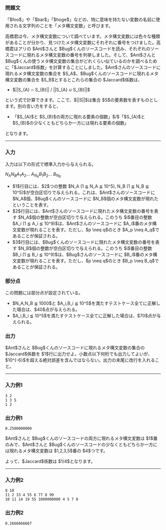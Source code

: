 
<div>

<div>

<div>

<section>

### **問題文**

<p>
「$foo$」や「$bar$」「$hoge$」などの、特に意味を持たない変数の名前に使用される文字列のことを「メタ構文変数」と呼びます。
</p>

<p>
高橋君は今、メタ構文変数について調べています。メタ構文変数には色々な種類があることが分かり、見つけたメタ構文変数にそれぞれに番号をつけました。高橋君はアリの $Ant$さんと $Bug$くんのソースコードを読み、それぞれのソースコードに現れるメタ構文変数の番号を列挙しました。そして、$Ant$さんと $Bug$くんの使うメタ構文変数の集合がどれくらい似ているのかを調べるために「$Jaccard$係数」を計算することにしました。$Ant$さんのソースコードに現れるメタ構文変数の集合を $S_A$、$Bug$くんのソースコードに現れるメタ構文変数の集合を $S_B$とするとこれらの集合の $Jaccard$係数は、
</p>

<ul>

<li>
$||S_{A} ∩ S_{B}|| / ||S_{A} ∪ S_{B}||$
</li>

</ul>

<p>
という式で計算できます。ここで、$||S||$は集合 $S$の要素数を表すものとします。別の言い方をすると、
</p>

<ul>

<li>
「$S_{A}$と $S_{B}$の両方に現れる要素の個数」$/$「$S_{A}$と $S_{B}$の少なくともどちらか一方には現れる要素の個数」
</li>

</ul>

<p>
となります。
</p>

</section>

</div>

---

<div>

<div>

<section>

### **入力**

<p>
入力は以下の形式で標準入力から与えられる。
</p>

<div>

$N_A$$N_B$$A_1$$A_2$... $A_{N_A}$$B_1$$B_2$... $B_{N_B}$
</div>

<ul>

<li>
$1$行目には、$2$つの整数 $N_A (1 ≦ N_A ≦ 10^5), N_B (1 ≦ N_B ≦ 10^5)$が空白区切りで与えられる。これは、$Ant$さんのソースコードに $N_A$個、$Bug$くんのソースコードに $N_B$個のメタ構文変数が現れたということを表す。
</li>

<li>
$2$行目には、$Ant$さんのソースコードに現れたメタ構文変数の番号を表す $N_A$個の整数が空白区切りで与えられる。このうち $i$番目の整数 $A_i (1 ≦ A_i ≦ 10^9)$は、$Ant$さんのソースコードに $A_i$番のメタ構文変数が現れることを表す。ただし、$p \neq q$のとき $A_p \neq A_q$であることが保証される。
</li>

<li>
$3$行目には、$Bug$くんのソースコードに現れたメタ構文変数の番号を表す $N_B$個の整数が空白区切りで与えられる。このうち $i$番目の整数 $B_i (1 ≦ B_i ≦ 10^9)$は、$Bug$さんのソースコードに $B_i$番のメタ構文変数が現れることを表す。ただし、$p \neq q$のとき $B_p \neq B_q$であることが保証される。
</li>

</ul>

</section>

</div>

<div>

<section>

### **部分点**

<p>
この問題には部分点が設定されている。
</p>

<ul>

<li>
$N_A,N_B ≦ 1000$と $A_i,B_i ≦ 10^5$を満たすテストケース全てに正解した場合は、$40$点が与えられる。
</li>

<li>
$A_i,B_i ≦ 10^5$を満たすテストケース全てに正解した場合は、$70$点が与えられる。
</li>

</ul>

</section>

</div>

<div>

<section>

### **出力**

<p>
$Ant$さんと $Bug$くんのソースコードに現れるメタ構文変数の集合の $Jaccard$係数を $1$行に出力せよ。小数点以下何桁でも出力してよいが、$10^{-6}$を超える絶対誤差を含んではならない。出力の末尾に改行を入れること。
</p>

</section>

</div>

</div>

---

<div>

<section>

### **入力例1**

```
3 2
1 3 5
1 2
```

</section>

</div>

<div>

<section>

### **出力例1**

```
0.2500000000
```

<p>
$Ant$さんと $Bug$くんのソースコードの両方に現れるメタ構文変数は $1$番のみで、$Ant$さんと $Bug$くんのソースコードの少なくともどちらか一方には現れるメタ構文変数は $1,2,3,5$番の $4$つです。
</p>

<p>
よって、$Jaccard$係数は $1/4$となります。
</p>

</section>

</div>

---

<div>

<section>

### **入力例2**

```
9 10
11 2 33 4 55 6 77 8 99
10 11 14 19 55 1000000000 4 5 7 8
```

</section>

</div>

<div>

<section>

### **出力例2**

```
0.2666666667
```

</section>

</div>

</div>

</div>

